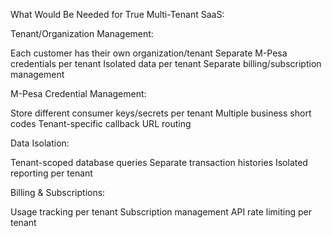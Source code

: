 What Would Be Needed for True Multi-Tenant SaaS:

Tenant/Organization Management:

Each customer has their own organization/tenant
Separate M-Pesa credentials per tenant
Isolated data per tenant
Separate billing/subscription management


M-Pesa Credential Management:

Store different consumer keys/secrets per tenant
Multiple business short codes
Tenant-specific callback URL routing


Data Isolation:

Tenant-scoped database queries
Separate transaction histories
Isolated reporting per tenant


Billing & Subscriptions:

Usage tracking per tenant
Subscription management
API rate limiting per tenant
